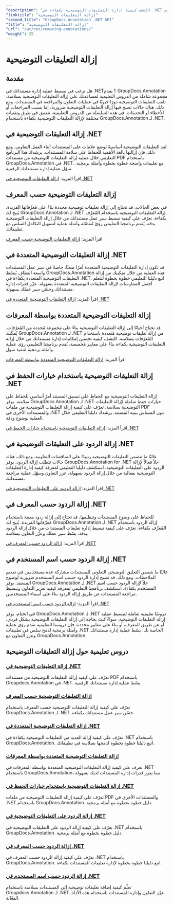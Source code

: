 ```yaml
---
"description": "اكتشف كيفية إدارة التعليقات التوضيحية بكفاءة في .NET مع دروس GroupDocs.Annotation. بسّط سير عمل مستنداتك وحسّن التعاون بسلاسة."
"linktitle": "إزالة التعليقات التوضيحية"
"second_title": "GroupDocs.Annotation .NET API"
"title": "إزالة التعليقات التوضيحية"
"url": "/ar/net/removing-annotations/"
"weight": 25
---
```


# إزالة التعليقات التوضيحية

## مقدمة

هل ترغب في تبسيط عملية إدارة مستنداتك في .NET؟ يقدم GroupDocs.Annotation مجموعة شاملة من الدروس التعليمية لمساعدتك على إزالة التعليقات التوضيحية بسلاسة. تلعب التعليقات التوضيحية دورًا حيويًا في عمليات التعاون والمراجعة في المستندات. ومع ذلك، هناك حالات تصبح فيها إزالة التعليقات التوضيحية ضرورية، إما بسبب المراجعات أو الأخطاء أو التحديثات. في هذه السلسلة من الدروس التعليمية، نتعمق في طرق وتقنيات مختلفة لإزالة التعليقات التوضيحية بكفاءة باستخدام GroupDocs.Annotation لـ .NET.

## إزالة التعليقات التوضيحية في .NET
تُعد التعليقات التوضيحية أساسيةً لوضع علامات على المستندات أثناء العمل التعاوني. ومع ذلك، فإن إزالتها بالغة الأهمية للحفاظ على سلامة المستندات. يرشدك هذا البرنامج التعليمي خلال عملية إزالة التعليقات التوضيحية من مستندات PDF باستخدام GroupDocs.Annotation في .NET. مع تعليمات واضحة خطوة بخطوة وأمثلة برمجية، سهّل عملية إدارة مستنداتك الرقمية.

اقرأ المزيد: [إزالة التعليقات التوضيحية في .NET](./remove-annotations/)

## إزالة التعليقات التوضيحية حسب المعرف
في بعض الحالات، قد تحتاج إلى إزالة تعليقات توضيحية محددة بناءً على مُعرِّفاتها الفريدة. يُتيح لك GroupDocs.Annotation لـ .NET إزالة التعليقات التوضيحية باستخدام المُعرِّف بكفاءة. تعرّف على كيفية تبسيط سير عمل مستنداتك من خلال إزالة التعليقات التوضيحية بدقة. يُقدم برنامجنا التعليمي رؤىً مُفصَّلة وأمثلة عملية لتسهيل التكامل السلس مع تطبيقاتك.

اقرأ المزيد: [إزالة التعليقات التوضيحية حسب المعرف](./remove-annotations-by-id/)

## إزالة التعليقات التوضيحية المتعددة في .NET
قد تكون إدارة التعليقات التوضيحية المتعددة أمرًا صعبًا، خاصةً في سير عمل المستندات واسعة النطاق. يُبسّط GroupDocs.Annotation هذه العملية من خلال تمكينك من إزالة التعليقات التوضيحية المتعددة بكفاءة في .NET. اتبع دليلنا التعليمي خطوة بخطوة لتتعلم أفضل الممارسات لإزالة التعليقات التوضيحية المتعددة بسهولة. عزّز قدرات إدارة مستنداتك وحسّن سير عملك بسهولة.

اقرأ المزيد: [إزالة التعليقات التوضيحية المتعددة في .NET](./remove-multiple-annotations/)

## إزالة التعليقات التوضيحية المتعددة بواسطة المعرفات
قد تحتاج أحيانًا إلى إزالة التعليقات التوضيحية بناءً على مجموعة مُحددة من المُعرّفات. يُمكّنك GroupDocs.Annotation لـ .NET من إزالة تعليقات توضيحية مُتعددة باستخدام المُعرّفات بسلاسة. اكتشف كيفية تحسين إمكانيات إدارة مستنداتك من خلال إزالة التعليقات التوضيحية بكفاءة بناءً على معايير مُخصصة. يُقدم برنامجنا التعليمي رؤى عملية وأمثلة برمجية لتنفيذ سهل.

اقرأ المزيد: [إزالة التعليقات التوضيحية المتعددة بواسطة المعرفات](./remove-multiple-annotations-by-ids/)

## إزالة التعليقات التوضيحية باستخدام خيارات الحفظ في .NET
إزالة التعليقات التوضيحية مع الحفاظ على تنسيق المستند أمرٌ أساسي للحفاظ على سلامته. يوفر GroupDocs.Annotation لـ .NET خيارات حفظ شاملة لإزالة التعليقات التوضيحية بسلاسة. تعرّف على كيفية إزالة التعليقات التوضيحية من ملفات PDF والمستندات الأخرى في .NET دون المساس ببنية المستند. يرشدك دليلنا التعليمي خلال العملية بوضوح ودقة.

اقرأ المزيد: [إزالة التعليقات التوضيحية باستخدام خيارات الحفظ في .NET](./remove-annotations-using-save-options/)

## إزالة الردود على التعليقات التوضيحية في .NET
غالبًا ما تتضمن التعليقات التوضيحية ردودًا على المناقشات التعاونية. ومع ذلك، هناك حالات تتطلب إزالة الردود. يوفر GroupDocs.Annotation for .NET حلاً فعالاً لإزالة الردود على التعليقات التوضيحية. استكشف دليلنا التعليمي لمعرفة كيفية إدارة التعليقات التوضيحية بفعالية من خلال إزالة الردود بسهولة. عزز التعاون وسهّل عملية مراجعة مستنداتك.

اقرأ المزيد: [إزالة الردود على التعليقات التوضيحية في .NET](./remove-replies-to-annotations/)

## إزالة الردود حسب المعرف في .NET
للحفاظ على وضوح المستندات وتنظيمها، قد تحتاج إلى إزالة ردود معينة باستخدام مُعرِّفاتها الفريدة. يُتيح لك GroupDocs.Annotation لـ .NET إزالة الردود باستخدام المُعرِّف بكفاءة. تعرّف على كيفية تبسيط إدارة تعليقات المستندات من خلال إزالة الردود بدقة. بسّط سير عملك وعزّز التعاون بسلاسة.

اقرأ المزيد: [إزالة الردود حسب المعرف في .NET](./remove-replies-by-id/)

## إزالة الردود حسب اسم المستخدم في .NET
غالبًا ما يتضمن التعليق التوضيحي التعاوني للمستندات مشاركة عدة مستخدمين في تقديم الملاحظات. ومع ذلك، قد تصبح إدارة الردود حسب اسم المستخدم ضرورية لوضوح المستند. يوفر GroupDocs.Annotation لـ .NET حلاً لإزالة الردود حسب اسم المستخدم بكفاءة. استكشف برنامجنا التعليمي لمعرفة كيفية تعزيز التعاون وتبسيط مراجعة المستندات عن طريق إزالة الردود بناءً على أسماء المستخدمين.

اقرأ المزيد: [إزالة الردود حسب اسم المستخدم في .NET](./remove-replies-by-username/)

في الختام، يوفر GroupDocs.Annotation لـ .NET دروسًا تعليمية شاملة لتبسيط عملية إزالة التعليقات التوضيحية. سواءً كنتَ بحاجة إلى إزالة التعليقات التوضيحية بشكل فردي، أو عن طريق المعرف، أو بناءً على معايير محددة، فإن دروسنا التعليمية تقدم رؤى عملية وأمثلة برمجية لدمج سلس في تطبيقات .NET الخاصة بك. بسّط عملية إدارة مستنداتك وعزز التعاون مع GroupDocs.Annotation.
## دروس تعليمية حول إزالة التعليقات التوضيحية
### [إزالة التعليقات التوضيحية في .NET](./remove-annotations/)
تعرّف على كيفية إزالة التعليقات التوضيحية من مستندات PDF باستخدام Groupdocs.Annotation في .NET. بسّط عملية إدارة مستنداتك الرقمية.
### [إزالة التعليقات التوضيحية حسب المعرف](./remove-annotations-by-id/)
تعرّف على كيفية إزالة التعليقات التوضيحية حسب المعرف باستخدام GroupDocs.Annotation لـ .NET. حسّن سير عمل مستنداتك بكفاءة.
### [إزالة التعليقات التوضيحية المتعددة في .NET](./remove-multiple-annotations/)
تعرّف على كيفية إزالة العديد من التعليقات التوضيحية بكفاءة في .NET باستخدام GroupDocs.Annotation. اتبع دليلنا خطوة بخطوة لدمجها بسلاسة في تطبيقاتك.
### [إزالة التعليقات التوضيحية المتعددة بواسطة المعرفات](./remove-multiple-annotations-by-ids/)
تعرف على كيفية إزالة التعليقات التوضيحية المتعددة بواسطة المعرفات في .NET باستخدام GroupDocs.Annotation، مما يعزز قدرات إدارة المستندات لديك بسهولة.
### [إزالة التعليقات التوضيحية باستخدام خيارات الحفظ في .NET](./remove-annotations-using-save-options/)
تعرّف على كيفية إزالة التعليقات التوضيحية من ملفات PDF والمستندات الأخرى في .NET باستخدام GroupDocs.Annotation. دليل خطوة بخطوة مع أمثلة برمجية.
### [إزالة الردود على التعليقات التوضيحية في .NET](./remove-replies-to-annotations/)
تعرّف على كيفية إزالة الردود على التعليقات التوضيحية في .NET باستخدام GroupDocs.Annotation. دليل خطوة بخطوة مع أمثلة برمجية.
### [إزالة الردود حسب المعرف في .NET](./remove-replies-by-id/)
تعرّف على كيفية إزالة الردود حسب المعرف في .NET باستخدام GroupDocs.Annotation. اتبع دليلنا خطوة بخطوة لإدارة تعليقات المستندات بكفاءة.
### [إزالة الردود حسب اسم المستخدم في .NET](./remove-replies-by-username/)
تعلّم كيفية إضافة تعليقات توضيحية إلى المستندات بسلاسة باستخدام Groupdocs.Annotation لـ .NET. عزّز التعاون وإدارة المستندات باستخدام هذه الأداة الفعّالة.